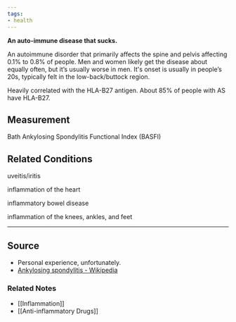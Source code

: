 ```yaml
---
tags:
- health
---
```

**An auto-immune disease that sucks.**

An autoimmune disorder that primarily affects the spine and pelvis affecting 0.1% to 0.8% of people. Men and women likely get the disease about equally often, but it’s usually worse in men. It's onset is usually in people’s 20s, typically felt in the low-back/buttock region.

Heavily correlated with the HLA-B27 antigen. About 85% of people with AS have HLA-B27.

## Measurement

Bath Ankylosing Spondylitis Functional Index (BASFI)

## Related Conditions

uveitis/iritis

inflammation of the heart

inflammatory bowel disease

inflammation of the knees, ankles, and feet

---

## Source
- Personal experience, unfortunately.
- [Ankylosing spondylitis - Wikipedia](https://en.wikipedia.org/wiki/Ankylosing_spondylitis)

### Related Notes
- [[Inflammation]] 
- [[Anti-inflammatory Drugs]]